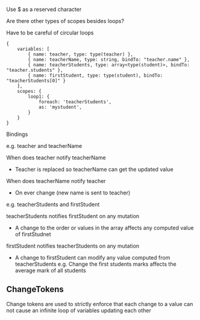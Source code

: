 Use $ as a reserved character

Are there other types of scopes besides loops?

Have to be careful of circular loops

```
{
	variables: [
		{ name: teacher, type: type(teacher) },
		{ name: teacherName, type: string, bindTo: "teacher.name" },
		{ name: teacherStudents, type: array<type(student)>, bindTo: "teacher.students" },
		{ name: firstStudent, type: type(student), bindTo: "teacherStudents[0]" }
	],
	scopes: {
		loop1: {
			foreach: 'teacherStudents',
			as: 'mystudent',
		}
	}
}
```

Bindings

e.g. teacher and teacherName

When does teacher notify teacherName
* Teacher is replaced so teacherName can get the updated value

When does teacherName notify teacher
* On ever change (new name is sent to teacher)

e.g. teacherStudents and firstStudent

teacherStudents notifies firstStudent on any mutation
* A change to the order or values in the array affects any computed value of firstStudnet

firstStudent notifies teacherStudents on any mutation
* A change to firstStudent can modify any value computed from teacherStudents e.g. Change the first students marks affects the average mark of all students

## ChangeTokens

Change tokens are used to strictly enforce that each change to a value can not cause an infinite loop of variables updating each other